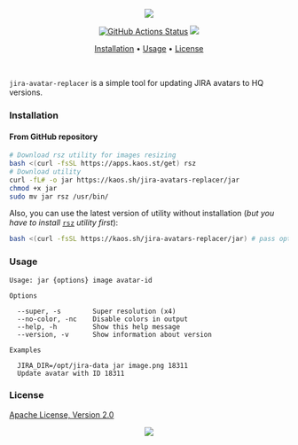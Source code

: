 <p align="center"><a href="#readme"><img src="https://gh.kaos.st/jira-avatar-replacer.svg"/></a></p>

<p align="center">
  <a href="https://github.com/essentialkaos/jira-avatars-replacer/actions"><img src="https://github.com/essentialkaos/jira-avatars-replacer/workflows/CI/badge.svg" alt="GitHub Actions Status" /></a>
  <a href="#license"><img src="https://gh.kaos.st/apache2.svg"></a>
</p>

<p align="center"><a href="#installation">Installation</a> • <a href="#usage">Usage</a> • <a href="#license">License</a></p>

<br/>

`jira-avatar-replacer` is a simple tool for updating JIRA avatars to HQ versions.

### Installation

#### From GitHub repository

```bash
# Download rsz utility for images resizing
bash <(curl -fsSL https://apps.kaos.st/get) rsz
# Download utility
curl -fL# -o jar https://kaos.sh/jira-avatars-replacer/jar
chmod +x jar
sudo mv jar rsz /usr/bin/
```

Also, you can use the latest version of utility without installation (_but you have to install_ [`rsz`](https://kaos.sh/rsz) _utility first_):

```bash
bash <(curl -fsSL https://kaos.sh/jira-avatars-replacer/jar) # pass options here
```

### Usage

```
Usage: jar {options} image avatar-id

Options

  --super, -s        Super resolution (x4)
  --no-color, -nc    Disable colors in output
  --help, -h         Show this help message
  --version, -v      Show information about version

Examples

  JIRA_DIR=/opt/jira-data jar image.png 18311
  Update avatar with ID 18311

```

### License

[Apache License, Version 2.0](https://www.apache.org/licenses/LICENSE-2.0)

<p align="center"><a href="https://essentialkaos.com"><img src="https://gh.kaos.st/ekgh.svg"/></a></p>
